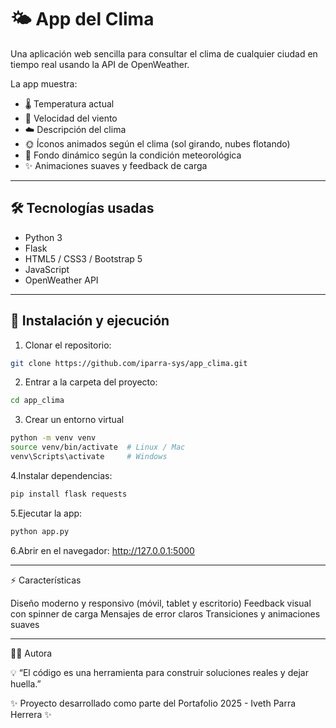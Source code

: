 # 🌤️ App del Clima

Una aplicación web sencilla para consultar el clima de cualquier ciudad en tiempo real usando la API de OpenWeather.  

La app muestra:

- 🌡️ Temperatura actual
- 💨 Velocidad del viento
- ☁️ Descripción del clima
- 🌞 Íconos animados según el clima (sol girando, nubes flotando)
- 🎨 Fondo dinámico según la condición meteorológica
- ✨ Animaciones suaves y feedback de carga

---

## 🛠 Tecnologías usadas

- Python 3
- Flask
- HTML5 / CSS3 / Bootstrap 5
- JavaScript
- OpenWeather API

---

## 🚀 Instalación y ejecución

1. Clonar el repositorio:

```bash
git clone https://github.com/iparra-sys/app_clima.git
```

2. Entrar a la carpeta del proyecto:

```bash
cd app_clima
```
3. Crear un entorno virtual

```bash
python -m venv venv
source venv/bin/activate  # Linux / Mac
venv\Scripts\activate     # Windows
```
4.Instalar dependencias:
```bash
pip install flask requests
```
5.Ejecutar la app:
```bash
python app.py
```
6.Abrir en el navegador: http://127.0.0.1:5000

---
⚡ Características

Diseño moderno y responsivo (móvil, tablet y escritorio)
Feedback visual con spinner de carga
Mensajes de error claros
Transiciones y animaciones suaves

---

👩‍💻 Autora

💡 “El código es una herramienta para construir soluciones reales y dejar huella.”

✨ Proyecto desarrollado como parte del Portafolio 2025 - Iveth Parra Herrera ✨
